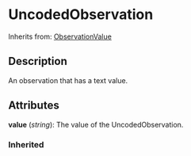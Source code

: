 
# UncodedObservation

Inherits from: [ObservationValue](ObservationValue.md)



## Description

An observation that has a text value.


## Attributes

**value** (*string*): The value of the UncodedObservation.

### Inherited






